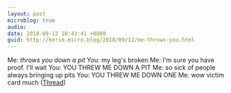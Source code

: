 ```yaml
---
layout: post
microblog: true
audio: 
date: 2018-09-12 10:43:41 +0800
guid: http://kerim.micro.blog/2018/09/12/me-throws-you.html
---
```

Me: *throws you down a pit*
You: my leg's broken
Me: I'm sure you have proof. I'll wait
You: YOU THREW ME DOWN A PIT
Me: so sick of people always bringing up pits
You: YOU THREW ME DOWN ONE
Me: wow victim card much
([Thread](https://twitter.com/juliusgoat/status/1039122374204026880?s=12))
